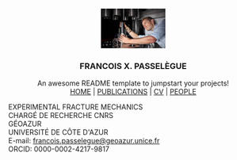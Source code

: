 

<!-- PROJECT LOGO -->
<br />
<div align="center">
  <a href="https://github.com/followthehawk/FXPasselegue/edit/main">
    <img src="me.jpeg" alt="Logo" width="130" height="80">
  </a>

  <h3 align="center">FRANCOIS X. PASSELÈGUE</h3>

  <p align="center">
    An awesome README template to jumpstart your projects!
    <br />
   <a href="test.html">HOME</a> | <a href="publications.html">PUBLICATIONS</a> | <a href="cv.html">CV</a> | <a href="people.html">PEOPLE</a>

  </p>
</div>


EXPERIMENTAL FRACTURE MECHANICS
    <br />
CHARGÉ DE RECHERCHE CNRS
    <br />
GÉOAZUR
    <br />
UNIVERSITÉ DE CÔTE D'AZUR
    <br />
E-mail: francois.passelegue@geoazur.unice.fr
    <br />
ORCID: 0000-0002-4217-9817
